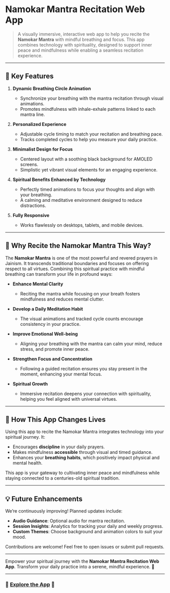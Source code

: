 # Namokar Mantra Recitation Web App  
> A visually immersive, interactive web app to help you recite the **Namokar Mantra** with mindful breathing and focus. This app combines technology with spirituality, designed to support inner peace and mindfulness while enabling a seamless recitation experience.

---

## 🌟 Key Features  

1. **Dynamic Breathing Circle Animation**  
   - Synchronize your breathing with the mantra recitation through visual animations.  
   - Promotes mindfulness with inhale-exhale patterns linked to each mantra line.  

2. **Personalized Experience**  
   - Adjustable cycle timing to match your recitation and breathing pace.  
   - Tracks completed cycles to help you measure your daily practice.  

3. **Minimalist Design for Focus**  
   - Centered layout with a soothing black background for AMOLED screens.  
   - Simplistic yet vibrant visual elements for an engaging experience.  

4. **Spiritual Benefits Enhanced by Technology**  
   - Perfectly timed animations to focus your thoughts and align with your breathing.  
   - A calming and meditative environment designed to reduce distractions.  

5. **Fully Responsive**  
   - Works flawlessly on desktops, tablets, and mobile devices.  

---

## 🌼 Why Recite the Namokar Mantra This Way?  

The **Namokar Mantra** is one of the most powerful and revered prayers in Jainism. It transcends traditional boundaries and focuses on offering respect to all virtues. Combining this spiritual practice with mindful breathing can transform your life in profound ways:  

- **Enhance Mental Clarity**  
   - Reciting the mantra while focusing on your breath fosters mindfulness and reduces mental clutter.  

- **Develop a Daily Meditation Habit**  
   - The visual animations and tracked cycle counts encourage consistency in your practice.  

- **Improve Emotional Well-being**  
   - Aligning your breathing with the mantra can calm your mind, reduce stress, and promote inner peace.  

- **Strengthen Focus and Concentration**  
   - Following a guided recitation ensures you stay present in the moment, enhancing your mental focus.  

- **Spiritual Growth**  
   - Immersive recitation deepens your connection with spirituality, helping you feel aligned with universal virtues.  

---

## 🌈 How This App Changes Lives  

Using this app to recite the Namokar Mantra integrates technology into your spiritual journey. It:  
- Encourages **discipline** in your daily prayers.  
- Makes mindfulness **accessible** through visual and timed guidance.  
- Enhances your **breathing habits**, which positively impact physical and mental health.  

This app is your gateway to cultivating inner peace and mindfulness while staying connected to a centuries-old spiritual tradition.

---
## 💡 Future Enhancements  

We’re continuously improving! Planned updates include:  
- **Audio Guidance**: Optional audio for mantra recitation.  
- **Session Insights**: Analytics for tracking your daily and weekly progress.  
- **Custom Themes**: Choose background and animation colors to suit your mood.  

Contributions are welcome! Feel free to open issues or submit pull requests.  

---

Empower your spiritual journey with the **Namokar Mantra Recitation Web App**. Transform your daily practice into a serene, mindful experience. 🌺  

--- 

### 🌟 [Explore the App](https://your-live-app-link.com) 🌟 
